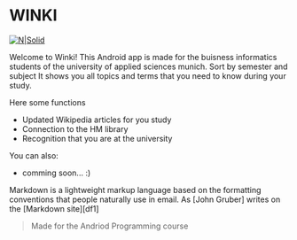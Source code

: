 # WINKI

[![N|Solid](http://fs5.directupload.net/images/161117/x7g8xh4s.png)](https://nodesource.com/products/nsolid)

Welcome to Winki! 
This Android app is made for the buisness informatics students of the university of applied sciences munich. Sort by semester and subject It shows you all topics and terms that you need to know during your study.

Here some functions

  - Updated Wikipedia articles for you study
  - Connection to the HM library
  - Recognition that you are at the university

You can also:
  - comming soon... :)

Markdown is a lightweight markup language based on the formatting conventions that people naturally use in email.  As [John Gruber] writes on the [Markdown site][df1]

> Made for the Andriod Programming course




